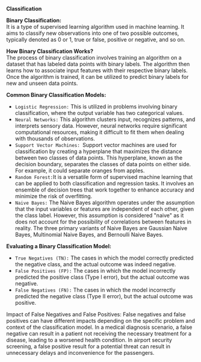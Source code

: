 **Classification**<br/>

**Binary Classification:**<br/>
It is a type of supervised learning algorithm used in machine learning. It aims to classify new observations into one of two possible outcomes, typically denoted as 0 or 1, true or false, positive or negative, and so on.

**How Binary Classification Works?**<br/>The process of binary classification involves training an algorithm on a dataset that has labeled data points with binary labels. The algorithm then learns how to associate input features with their respective binary labels. Once the algorithm is trained, it can be utilized to predict binary labels for new and unseen data points.

**Common Binary Classification Models:**<br/>
- `Logistic Regression:` This is utilized in problems involving binary classification, where the output variable has two categorical values.
- `Neural Networks:` This algorithm clusters input, recognizes patterns, and interprets sensory data. However, neural networks require significant computational resources, making it difficult to fit them when dealing with thousands of observations.
 - `Support Vector Machines: `Support vector machines are used for classification by creating a hyperplane that maximizes the distance between two classes of data points. This hyperplane, known as the decision boundary, separates the classes of data points on either side. For example, it could separate oranges from apples.
- `Random Forest:`It is a versatile form of supervised machine learning that can be applied to both classification and regression tasks. It involves an ensemble of decision trees that work together to enhance accuracy and minimize the risk of overfitting.
- `Naive Bayes:` The Naive Bayes algorithm operates under the assumption that the input variables or features are independent of each other, given the class label. However, this assumption is considered "naive" as it does not account for the possibility of correlations between features in reality. The three primary variants of Naive Bayes are Gaussian Naive Bayes, Multinomial Naive Bayes, and Bernoulli Naive Bayes.

**Evaluating a Binary Classification Model:**
- `True Negatives (TN):` The cases in which the model correctly predicted the negative class, and the actual outcome was indeed negative.
- `False Positives (FP):` The cases in which the model incorrectly predicted the positive class (Type I error), but the actual outcome was negative.
- `False Negatives (FN):` The cases in which the model incorrectly predicted the negative class (Type II error), but the actual outcome was positive.


Impact of False Negatives and False Positives:
False negatives and false positives can have
different impacts depending on the specific
problem and context of the classification model.
In a medical diagnosis scenario, a false negative
can result in a patient not receiving the necessary
treatment for a disease, leading to a worsened
health condition.
In airport security screening, a false positive
result for a potential threat can result in
unnecessary delays and inconvenience for the
passengers.